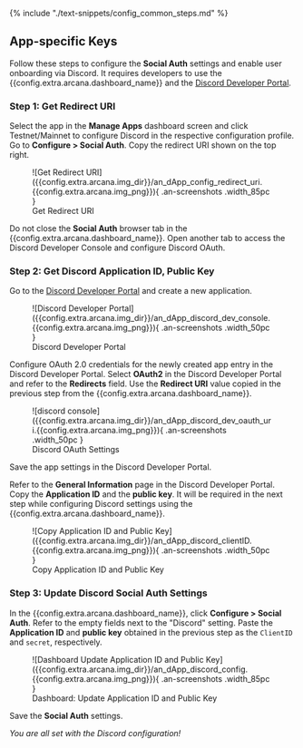{% include "./text-snippets/config_common_steps.md" %}

## App-specific Keys

Follow these steps to configure the **Social Auth** settings and enable user onboarding via Discord. It requires developers to use the {{config.extra.arcana.dashboard_name}} and the [Discord Developer Portal](https://discord.com/developers/applications).

### Step 1: Get Redirect URI  

Select the app in the **Manage Apps** dashboard screen and click Testnet/Mainnet to configure Discord in the respective configuration profile. Go to **Configure > Social Auth**. Copy the redirect URI shown on the top right.

<figure markdown="span">
  ![Get Redirect URI]({{config.extra.arcana.img_dir}}/an_dApp_config_redirect_uri.{{config.extra.arcana.img_png}}){ .an-screenshots .width_85pc }
  <figcaption>Get Redirect URI</figcaption>
</figure>

Do not close the **Social Auth** browser tab in the {{config.extra.arcana.dashboard_name}}. Open another tab to access the Discord Developer Console and configure Discord OAuth.

### Step 2: Get Discord Application ID, Public Key

Go to the [Discord Developer Portal](https://discord.com/developers/applications) and create a new application.

<figure markdown="span">
  ![Discord Developer Portal]({{config.extra.arcana.img_dir}}/an_dApp_discord_dev_console.{{config.extra.arcana.img_png}}){ .an-screenshots .width_50pc }
  <figcaption>Discord Developer Portal</figcaption>
</figure>

Configure OAuth 2.0 credentials for the newly created app entry in the Discord Developer Portal. Select **OAuth2** in the Discord Developer Portal and refer to the **Redirects** field. Use the **Redirect URI** value copied in the previous step from the  {{config.extra.arcana.dashboard_name}}.

<figure markdown="span">
  ![discord console]({{config.extra.arcana.img_dir}}/an_dApp_discord_dev_oauth_uri.{{config.extra.arcana.img_png}}){ .an-screenshots .width_50pc }
  <figcaption>Discord OAuth Settings</figcaption>
</figure>

Save the app settings in the Discord Developer Portal. 

Refer to the **General Information** page in the Discord Developer Portal. Copy the **Application ID** and the **public key**. It will be required in the next step while configuring Discord settings using the  {{config.extra.arcana.dashboard_name}}. 

<figure markdown="span">
  ![Copy Application ID and Public Key]({{config.extra.arcana.img_dir}}/an_dApp_discord_clientID.{{config.extra.arcana.img_png}}){ .an-screenshots .width_50pc }
  <figcaption>Copy Application ID and Public Key</figcaption>
</figure>

### Step 3: Update Discord Social Auth Settings

In the {{config.extra.arcana.dashboard_name}}, click **Configure > Social Auth**. Refer to the empty fields next to the "Discord" setting. Paste the **Application ID** and **public key** obtained in the previous step as the `ClientID` and `secret`, respectively. 

<figure markdown="span">
  ![Dashboard Update Application ID and Public Key]({{config.extra.arcana.img_dir}}/an_dApp_discord_config.{{config.extra.arcana.img_png}}){ .an-screenshots .width_85pc }
  <figcaption>Dashboard: Update Application ID and Public Key</figcaption>
</figure>

Save the **Social Auth** settings. 

*You are all set with the Discord configuration!*
